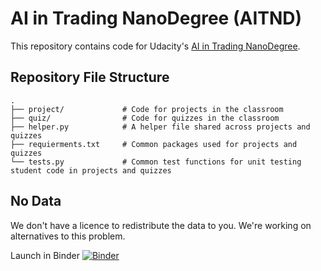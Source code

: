 # AI in Trading NanoDegree (AITND)
This repository contains code for Udacity's [AI in Trading NanoDegree](https://www.udacity.com/course/nd880).
## Repository File Structure
    .
    ├── project/             # Code for projects in the classroom
    ├── quiz/                # Code for quizzes in the classroom
    ├── helper.py            # A helper file shared across projects and quizzes
    ├── requierments.txt     # Common packages used for projects and quizzes
    └── tests.py             # Common test functions for unit testing student code in projects and quizzes
## No Data
We don't have a licence to redistribute the data to you. We're working on alternatives to this problem.

Launch in Binder
[![Binder](https://mybinder.org/badge_logo.svg)](https://mybinder.org/v2/gh/kevingoh/artificial-intelligence-for-trading.git/master)
